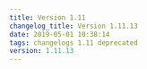 ```yaml
---
title: Version 1.11
changelog_title: Version 1.11.13
date: 2019-05-01 10:38:14 
tags: changelogs 1.11 deprecated
version: 1.11.13
---
```

<script src="https://gist.github.com/spinnaker-release/c3fdb3c0475ca8f08920e643bb2e4fcf.js"/>